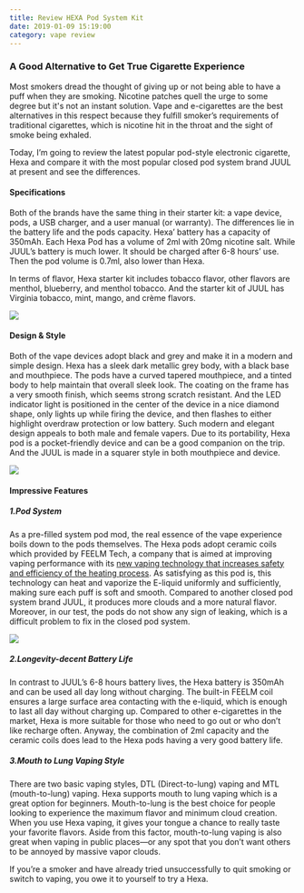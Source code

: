 ```yaml
---
title: Review HEXA Pod System Kit
date: 2019-01-09 15:19:00
category: vape review
---
```


### A Good Alternative to Get True Cigarette Experience

Most smokers dread the thought of giving up or not being able to have a puff when they are smoking. Nicotine patches quell the urge to some degree but it's not an instant solution. Vape and e-cigarettes are the best alternatives in this respect because they fulfill smoker’s requirements of traditional cigarettes, which is nicotine hit in the throat and the sight of smoke being exhaled. 

Today, I’m going to review the latest popular pod-style electronic cigarette, Hexa and compare it with the most popular closed pod system brand JUUL at present and see the differences.

#### Specifications

Both of the brands have the same thing in their starter kit: a vape device, pods, a USB charger, and a user manual (or warranty). The differences lie in the battery life and the pods capacity. Hexa’ battery has a capacity of 350mAh. Each Hexa Pod has a volume of 2ml with 20mg nicotine salt. While JUUL’s battery is much lower. It should be charged after 6-8 hours’ use. Then the pod volume is 0.7ml, also lower than Hexa.

In terms of flavor, Hexa starter kit includes tobacco flavor, other flavors are menthol, blueberry, and menthol tobacco. And the starter kit of JUUL has Virginia tobacco, mint, mango, and crème flavors.

![](/images/12.jpg)

<!-- more -->

#### Design & Style

Both of the vape devices adopt black and grey and make it in a modern and simple design. Hexa has a sleek dark metallic grey body, with a black base and mouthpiece. The pods have a curved tapered mouthpiece, and a tinted body to help maintain that overall sleek look. The coating on the frame has a very smooth finish, which seems strong scratch resistant. And the LED indicator light is positioned in the center of the device in a nice diamond shape, only lights up while firing the device, and then flashes to either highlight overdraw protection or low battery. Such modern and elegant design appeals to both male and female vapers. Due to its portability, Hexa pod is a pocket-friendly device and can be a good companion on the trip. And the JUUL is made in a squarer style in both mouthpiece and device.

![](/images/13.jpg)

#### Impressive Features

##### 1.Pod System

As a pre-filled system pod mod, the real essence of the vape experience boils down to the pods themselves. The Hexa pods adopt ceramic coils which provided by FEELM Tech, a company that is aimed at improving vaping performance with its [new vaping technology that increases safety and efficiency of the heating process](www.feelmtech.com/). As satisfying as this pod is, this technology can heat and vaporize the E-liquid uniformly and sufficiently, making sure each puff is soft and smooth. Compared to another closed pod system brand JUUL, it produces more clouds and a more natural flavor. Moreover, in our test, the pods do not show any sign of leaking, which is a difficult problem to fix in the closed pod system.

![](/images/14.jpg)

##### 2.Longevity-decent Battery Life

In contrast to JUUL’s 6-8 hours battery lives, the Hexa battery is 350mAh and can be used all day long without charging. The built-in FEELM coil ensures a large surface area contacting with the e-liquid, which is enough to last all day without charging up. Compared to other e-cigarettes in the market, Hexa is more suitable for those who need to go out or who don’t like recharge often. Anyway, the combination of 2ml capacity and the ceramic coils does lead to the Hexa pods having a very good battery life.

##### 3.Mouth to Lung Vaping Style

There are two basic vaping styles, DTL (Direct-to-lung) vaping and MTL (mouth-to-lung) vaping. Hexa supports mouth to lung vaping which is a great option for beginners. Mouth-to-lung is the best choice for people looking to experience the maximum flavor and minimum cloud creation. When you use Hexa vaping, it gives your tongue a chance to really taste your favorite flavors. Aside from this factor, mouth-to-lung vaping is also great when vaping in public places—or any spot that you don’t want others to be annoyed by massive vapor clouds.

If you’re a smoker and have already tried unsuccessfully to quit smoking or switch to vaping, you owe it to yourself to try a Hexa. 
